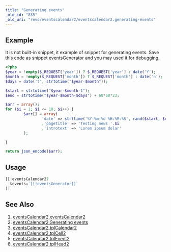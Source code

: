 ```yaml
---
title: "Generating events"
_old_id: "835"
_old_uri: "revo/eventscalendar2/eventscalendar2.generating-events"
---
```


## Example

It is not built-in snippet, it example of snippet for generating events. Save this code as snippet eventsGenerator and you may used it for debugging.

``` php 
<?php
$year = !empty($_REQUEST['year']) ? $_REQUEST['year'] : date('Y');
$month = !empty($_REQUEST['month']) ? $_REQUEST['month'] : date('n');
$days = date('t', strtotime("$year-$month"));

$start = strtotime("$year-$month-1");
$end = strtotime("$year-$month-$days") + 60*60*23;

$arr = array();
for ($i = 1; $i <= 10; $i++) {
        $arr[] = array(
                'date' => strftime('%Y-%m-%d %H:%M:%S', rand($start, $end))
                ,'pagetitle' => 'Testing news '.$i
                ,'introtext' => 'Lorem ipsum dolar'
        );

}

return json_encode($arr);
```

## Usage

``` php 
[[!eventsCalendar2?
  &events=`[[!eventsGenerator]]`
]]
```

## See Also

1. [eventsCalendar2.eventsCalendar2](extras/eventscalendar2/eventscalendar2.eventscalendar2)
2. [eventsCalendar2.Generating events](extras/eventscalendar2/eventscalendar2.generating-events)
3. [eventsCalendar2.tplCalendar2](extras/eventscalendar2/eventscalendar2.tplcalendar2)
4. [eventsCalendar2.tplCell2](extras/eventscalendar2/eventscalendar2.tplcell2)
5. [eventsCalendar2.tplEvent2](extras/eventscalendar2/eventscalendar2.tplevent2)
6. [eventsCalendar2.tplHead2](extras/eventscalendar2/eventscalendar2.tplhead2)